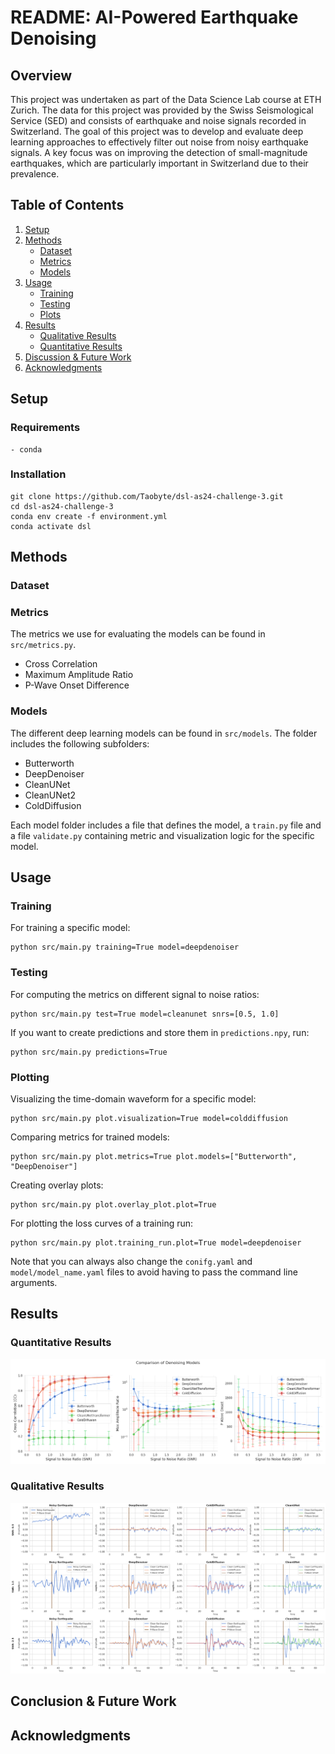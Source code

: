 # README: AI-Powered Earthquake Denoising 

## Overview 

This project was undertaken as part of the Data Science Lab course at ETH Zurich. The data for this project was provided by the Swiss Seismological Service (SED) and consists of earthquake and noise signals recorded in Switzerland. The goal of this project was to develop and evaluate deep learning approaches to effectively filter out noise from noisy earthquake signals. A key focus was on improving the detection of small-magnitude earthquakes, which are particularly important in Switzerland due to their prevalence.


## Table of Contents
1. [Setup](#setup)
2. [Methods](#methods)
    - [Dataset](#dataset)
    - [Metrics](#metrics)
    - [Models](#models)
3. [Usage](#usage)
    - [Training](#training) 
    - [Testing](#testing)
    - [Plots](#plotting)
4. [Results](#results) 
    - [Qualitative Results](#qualitative-results)
    - [Quantitative Results](#quantitative-results) 
5. [Discussion & Future Work](#conclusion--future-work) 
6. [Acknowledgments](#acknowledgments)

## Setup 
### Requirements 
    - conda 
### Installation 
```
git clone https://github.com/Taobyte/dsl-as24-challenge-3.git
cd dsl-as24-challenge-3
conda env create -f environment.yml
conda activate dsl
```
## Methods
### Dataset 

### Metrics
The metrics we use for evaluating the models can be found in `src/metrics.py`. 
- Cross Correlation
- Maximum Amplitude Ratio
- P-Wave Onset Difference

### Models
The different deep learning models can be found in  `src/models`. The folder includes the following subfolders:

- Butterworth
- DeepDenoiser
- CleanUNet
- CleanUNet2
- ColdDiffusion

Each model folder includes a file that defines the model, a `train.py` file and a file `validate.py` containing metric and visualization logic for the specific model. 

## Usage
### Training
For training a specific model:
```
python src/main.py training=True model=deepdenoiser
```
### Testing
For computing the metrics on different signal to noise ratios:
```
python src/main.py test=True model=cleanunet snrs=[0.5, 1.0]
```
If you want to create predictions and store them in `predictions.npy`, run:
```
python src/main.py predictions=True
```

### Plotting

Visualizing the time-domain waveform for a specific model:
```
python src/main.py plot.visualization=True model=colddiffusion
```
Comparing metrics for trained models:
```
python src/main.py plot.metrics=True plot.models=["Butterworth", "DeepDenoiser"]
```
Creating overlay plots:
```
python src/main.py plot.overlay_plot.plot=True
```
For plotting the loss curves of a training run: 
```
python src/main.py plot.training_run.plot=True model=deepdenoiser
```
Note that you can always also change the `conifg.yaml` and `model/model_name.yaml` files to avoid having to pass the command line arguments.

## Results

### Quantitative Results
![Quantitative Metric Plot](plots/metrics.png)

### Qualitative Results
![Qualitative Overlay Plot](plots/overlay_plot_specific.png)

## Conclusion & Future Work


## Acknowledgments